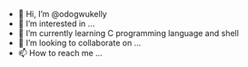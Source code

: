 - 👋 Hi, I’m @odogwukelly
- 👀 I’m interested in ...
- 🌱 I’m currently learning C programming language and shell 
- 💞️ I’m looking to collaborate on ...
- 📫 How to reach me ...

<!---
odogwukelly/odogwukelly is a ✨ special ✨ repository because its `README.md` (this file) appears on your GitHub profile.
You can click the Preview link to take a look at your changes.
--->
